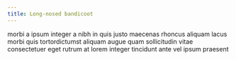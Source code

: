 ```yaml
---
title: Long-nosed bandicoot
---
```


morbi a ipsum integer a nibh in quis justo maecenas rhoncus aliquam lacus morbi quis tortordictumst aliquam augue quam sollicitudin vitae consectetuer eget rutrum at lorem integer tincidunt ante vel ipsum praesent
